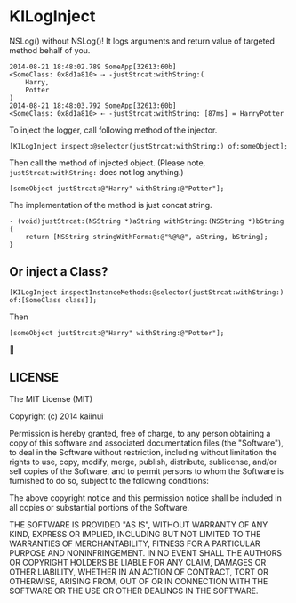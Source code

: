 KILogInject
===========

NSLog() without NSLog()! It logs arguments and return value of targeted method behalf of you.

```
2014-08-21 18:48:02.789 SomeApp[32613:60b] 
<SomeClass: 0x8d1a810> ⇢ -justStrcat:withString:(
    Harry,
    Potter
)
2014-08-21 18:48:03.792 SomeApp[32613:60b] 
<SomeClass: 0x8d1a810> ⇠ -justStrcat:withString: [87ms] = HarryPotter
```

To inject the logger, call following method of the injector.

```objc
[KILogInject inspect:@selector(justStrcat:withString:) of:someObject];
```

Then call the method of injected object. (Please note, `justStrcat:withString:` does not log anything.)

```objc
[someObject justStrcat:@"Harry" withString:@"Potter"];
```

The implementation of the method is just concat string.

```objc
- (void)justStrcat:(NSString *)aString withString:(NSString *)bString {
    return [NSString stringWithFormat:@"%@%@", aString, bString];
}
```

Or inject a Class?
---

```objc
[KILogInject inspectInstanceMethods:@selector(justStrcat:withString:) of:[SomeClass class]];
```

Then

```objc
[someObject justStrcat:@"Harry" withString:@"Potter"];
```

:sushi:

LICENSE
---

The MIT License (MIT)

Copyright (c) 2014 kaiinui

Permission is hereby granted, free of charge, to any person obtaining a copy
of this software and associated documentation files (the "Software"), to deal
in the Software without restriction, including without limitation the rights
to use, copy, modify, merge, publish, distribute, sublicense, and/or sell
copies of the Software, and to permit persons to whom the Software is
furnished to do so, subject to the following conditions:

The above copyright notice and this permission notice shall be included in all
copies or substantial portions of the Software.

THE SOFTWARE IS PROVIDED "AS IS", WITHOUT WARRANTY OF ANY KIND, EXPRESS OR
IMPLIED, INCLUDING BUT NOT LIMITED TO THE WARRANTIES OF MERCHANTABILITY,
FITNESS FOR A PARTICULAR PURPOSE AND NONINFRINGEMENT. IN NO EVENT SHALL THE
AUTHORS OR COPYRIGHT HOLDERS BE LIABLE FOR ANY CLAIM, DAMAGES OR OTHER
LIABILITY, WHETHER IN AN ACTION OF CONTRACT, TORT OR OTHERWISE, ARISING FROM,
OUT OF OR IN CONNECTION WITH THE SOFTWARE OR THE USE OR OTHER DEALINGS IN THE
SOFTWARE.
